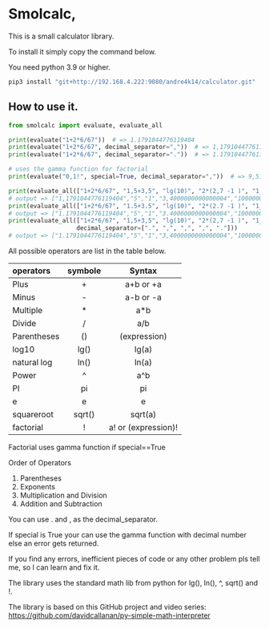 # Smolcalc,

This is a small calculator library.

To install it simply copy the command below.

You need python 3.9 or higher.

```bash
pip3 install "git+http://192.168.4.222:9080/andre4k14/calculator.git"
```

## How to use it.

```python
from smolcalc import evaluate, evaluate_all

print(evaluate("1+2*6/67"))  # => 1.1791044776119404
print(evaluate("1+2*6/67", decimal_separator=","))  # => 1,1791044776119404
print(evaluate("1+2*6/67", decimal_separator="."))  # => 1.1791044776119404

# uses the gamma function for factorial 
print(evaluate("0,1!", special=True, decimal_separator=","))  # => 9,513507698668732

print(evaluate_all(["1+2*6/67", "1,5+3,5", "lg(10)", "2*(2,7 -1 )", "1_000_000"], decimal_separator=","))
# output => ["1,1791044776119404","5","1","3,4000000000000004","1000000"]
print(evaluate_all(["1+2*6/67", "1.5+3.5", "lg(10)", "2*(2.7 -1 )", "1_000_000"]))
# output => ["1.1791044776119404","5","1","3.4000000000000004","1000000"]
print(evaluate_all(["1+2*6/67", "1,5+3,5", "lg(10)", "2*(2,7 -1 )", "1_000_000"],
                   decimal_separator=[".", ",", ",", ",", "."]))
# output => ["1.1791044776119404","5","1","3,4000000000000004","1000000"]
```



All possible operators are list in the table below. 

| operators   | symbole | Syntax  | 
| :---        | :----:  |:----:   |
| Plus      | +   | a+b or +a   |
| Minus   | -    | a-b or -a  |
| Multiple      | *   | a*b   |
| Divide   | /    | a/b  |
| Parentheses      | ()   | (expression)   |
| log10   | lg()    | lg(a)   |
| natural log      | ln()   | ln(a)   |
| Power   |  ^    | a^b   |
| PI      | pi   | pi   | 
| e   | e    | e   | 
| squareroot      | sqrt()   | sqrt(a)    |
| factorial   | !    | a! or (expression)!   |

Factorial uses gamma function if special==True

Order of Operators

1. Parentheses
2. Exponents
3. Multiplication and Division
4. Addition and Subtraction



You can use . and , as the decimal_separator.

If special is True your can use the gamma function with decimal number else an error gets returned.

If you find any errors, inefficient pieces of code or any other problem pls tell me, so I can learn and fix it.

The library uses the standard math lib from python for lg(), ln(), ^, sqrt() and !.

The library is based on this GitHub project and video series:
https://github.com/davidcallanan/py-simple-math-interpreter